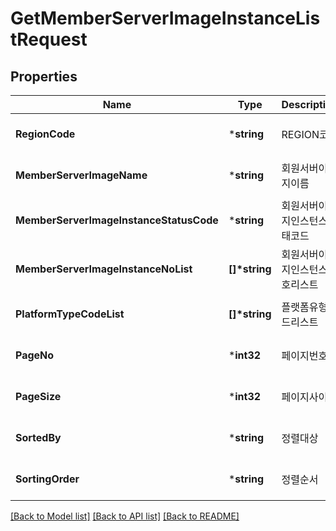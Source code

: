 # GetMemberServerImageInstanceListRequest

## Properties
Name | Type | Description | Notes
------------ | ------------- | ------------- | -------------
**RegionCode** | ***string** | REGION코드 | [optional] [default to null]
**MemberServerImageName** | ***string** | 회원서버이미지이름 | [optional] [default to null]
**MemberServerImageInstanceStatusCode** | ***string** | 회원서버이미지인스턴스상태코드 | [optional] [default to null]
**MemberServerImageInstanceNoList** | **[]\*string** | 회원서버이미지인스턴스번호리스트 | [optional] [default to null]
**PlatformTypeCodeList** | **[]\*string** | 플랫폼유형코드리스트 | [optional] [default to null]
**PageNo** | ***int32** | 페이지번호 | [optional] [default to null]
**PageSize** | ***int32** | 페이지사이즈 | [optional] [default to null]
**SortedBy** | ***string** | 정렬대상 | [optional] [default to null]
**SortingOrder** | ***string** | 정렬순서 | [optional] [default to null]

[[Back to Model list]](../README.md#documentation-for-models) [[Back to API list]](../README.md#documentation-for-api-endpoints) [[Back to README]](../README.md)


